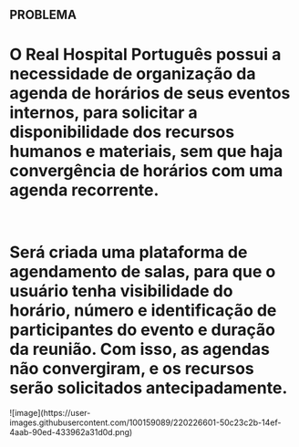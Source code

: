 <!DOCTYPE html>
<html lang="en">
<head>
    <meta charset="UTF-8">
    <meta http-equiv="X-UA-Compatible" content="IE=edge">
    <meta name="viewport" content="width=device-width, initial-scale=1.0">
  
   
</head>
<body>
<h2> PROBLEMA </h2>
   <h1> O Real Hospital Português possui a necessidade de organização da agenda de horários de seus eventos internos, para solicitar a disponibilidade dos recursos humanos e materiais, sem que haja convergência de horários com uma agenda recorrente.</h1>
   <br>
   <h1>  Será criada uma plataforma de agendamento de salas, para que o usuário tenha visibilidade do horário, número e identificação de participantes do evento e duração da reunião. Com isso, as agendas não convergiram, e os recursos serão solicitados antecipadamente.</h1>
   ![image](https://user-images.githubusercontent.com/100159089/220226601-50c23c2b-14ef-4aab-90ed-433962a31d0d.png)


</body>
</html>
